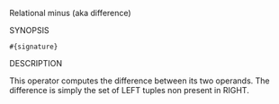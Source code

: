 
Relational minus (aka difference)

SYNOPSIS

    #{signature}

DESCRIPTION

This operator computes the difference between its two operands. The 
difference is simply the set of LEFT tuples non present in RIGHT.

